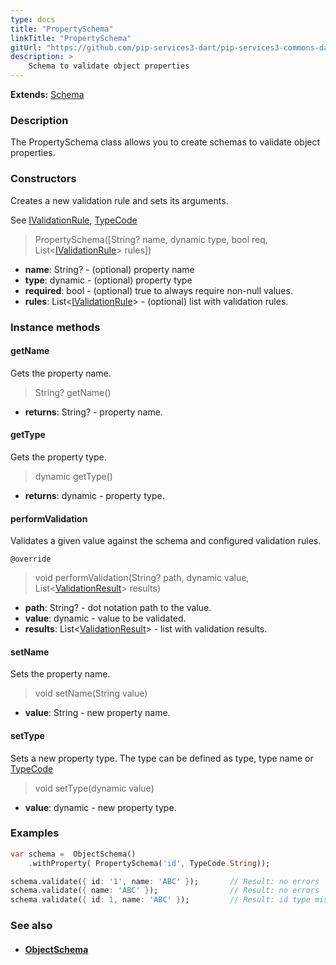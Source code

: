 ```yaml
---
type: docs
title: "PropertySchema"
linkTitle: "PropertySchema"
gitUrl: "https://github.com/pip-services3-dart/pip-services3-commons-dart"
description: >
    Schema to validate object properties
---
```


**Extends:** [Schema](../schema)

### Description

The PropertySchema class allows you to create schemas to validate object properties.

### Constructors
Creates a new validation rule and sets its arguments.

See [IValidationRule](../ivalidation_rule), [TypeCode](../convert/type_code)

> PropertySchema([String? name, dynamic type, bool req, List<[IValidationRule](../ivalidation_rule)> rules])

- **name**: String? - (optional) property name
- **type**: dynamic - (optional) property type
- **required**: bool -  (optional) true to always require non-null values.
- **rules**: List<[IValidationRule](../ivalidation_rule)> - (optional) list with validation rules.

### Instance methods

#### getName
Gets the property name.

> String? getName()

- **returns**: String? - property name.


#### getType
Gets the property type.

> dynamic getType()

- **returns**: dynamic - property type.


#### performValidation
Validates a given value against the schema and configured validation rules.

`@override`
> void performValidation(String? path, dynamic value, List<[ValidationResult](../validation_result)> results)

- **path**: String? - dot notation path to the value.
- **value**: dynamic - value to be validated.
- **results**: List<[ValidationResult](../validation_result)> - list with validation results.


#### setName
Sets the property name.

> void setName(String value)

- **value**: String - new property name.


#### setType
Sets a new property type.
The type can be defined as type, type name or [TypeCode](../../convert/type_code)

> void setType(dynamic value)

- **value**: dynamic - new property type.


### Examples

```dart
var schema =  ObjectSchema()
    .withProperty( PropertySchema('id', TypeCode.String));

schema.validate({ id: '1', name: 'ABC' });       // Result: no errors
schema.validate({ name: 'ABC' });                // Result: no errors
schema.validate({ id: 1, name: 'ABC' });         // Result: id type mismatch

```

### See also
- #### [ObjectSchema](../object_schema)
